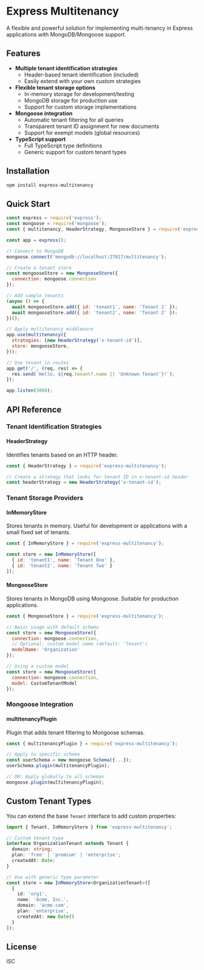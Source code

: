 # Express Multitenancy

A flexible and powerful solution for implementing multi-tenancy in Express applications with MongoDB/Mongoose support.

## Features

- **Multiple tenant identification strategies**
  - Header-based tenant identification (included)
  - Easily extend with your own custom strategies
- **Flexible tenant storage options**
  - In-memory storage for development/testing
  - MongoDB storage for production use
  - Support for custom storage implementations
- **Mongoose integration**
  - Automatic tenant filtering for all queries
  - Transparent tenant ID assignment for new documents
  - Support for exempt models (global resources)
- **TypeScript support**
  - Full TypeScript type definitions
  - Generic support for custom tenant types

## Installation

```bash
npm install express-multitenancy
```

## Quick Start

```javascript
const express = require('express');
const mongoose = require('mongoose');
const { multitenancy, HeaderStrategy, MongooseStore } = require('express-multitenancy');

const app = express();

// Connect to MongoDB
mongoose.connect('mongodb://localhost:27017/multitenancy');

// Create a tenant store
const mongooseStore = new MongooseStore({
  connection: mongoose.connection
});

// Add sample tenants
(async () => {
  await mongooseStore.add({ id: 'tenant1', name: 'Tenant 1' });
  await mongooseStore.add({ id: 'tenant2', name: 'Tenant 2' });
})();

// Apply multitenancy middleware
app.use(multitenancy({
  strategies: [new HeaderStrategy('x-tenant-id')],
  store: mongooseStore,
}));

// Use tenant in routes
app.get('/', (req, res) => {
  res.send(`Hello, ${req.tenant?.name || 'Unknown Tenant'}!`);
});

app.listen(3000);
```

## API Reference

### Tenant Identification Strategies

#### HeaderStrategy

Identifies tenants based on an HTTP header.

```javascript
const { HeaderStrategy } = require('express-multitenancy');

// Create a strategy that looks for tenant ID in x-tenant-id header
const headerStrategy = new HeaderStrategy('x-tenant-id');
```

### Tenant Storage Providers

#### InMemoryStore

Stores tenants in memory. Useful for development or applications with a small fixed set of tenants.

```javascript
const { InMemoryStore } = require('express-multitenancy');

const store = new InMemoryStore([
  { id: 'tenant1', name: 'Tenant One' },
  { id: 'tenant2', name: 'Tenant Two' }
]);
```

#### MongooseStore

Stores tenants in MongoDB using Mongoose. Suitable for production applications.

```javascript
const { MongooseStore } = require('express-multitenancy');

// Basic usage with default schema
const store = new MongooseStore({
  connection: mongoose.connection,
  // Optional: custom model name (default: 'Tenant')
  modelName: 'Organization'
});

// Using a custom model
const store = new MongooseStore({
  connection: mongoose.connection,
  model: CustomTenantModel
});
```

### Mongoose Integration

#### multitenancyPlugin

Plugin that adds tenant filtering to Mongoose schemas.

```javascript
const { multitenancyPlugin } = require('express-multitenancy');

// Apply to specific schema
const userSchema = new mongoose.Schema({...});
userSchema.plugin(multitenancyPlugin);

// OR: Apply globally to all schemas
mongoose.plugin(multitenancyPlugin);
```

## Custom Tenant Types

You can extend the base `Tenant` interface to add custom properties:

```typescript
import { Tenant, InMemoryStore } from 'express-multitenancy';

// Custom tenant type
interface OrganizationTenant extends Tenant {
  domain: string;
  plan: 'free' | 'premium' | 'enterprise';
  createdAt: Date;
}

// Use with generic type parameter
const store = new InMemoryStore<OrganizationTenant>([
  {
    id: 'org1',
    name: 'Acme, Inc.',
    domain: 'acme.com',
    plan: 'enterprise',
    createdAt: new Date()
  }
]);
```

## License

ISC
